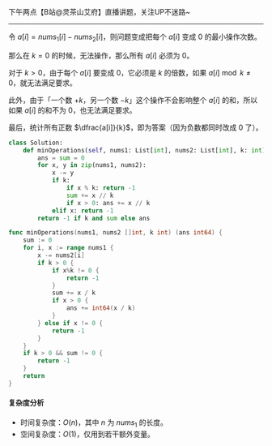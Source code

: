 下午两点【B站@灵茶山艾府】直播讲题，关注UP不迷路~

---

令 $a[i] = \textit{nums}_1[i] - \textit{nums}_2[i]$，则问题变成把每个 $a[i]$ 变成 $0$ 的最小操作次数。

那么在 $k=0$ 的时候，无法操作，那么所有 $a[i]$ 必须为 $0$。

对于 $k>0$，由于每个 $a[i]$ 要变成 $0$，它必须是 $k$ 的倍数，如果 $a[i]\bmod k \ne 0$，就无法满足要求。

此外，由于「一个数 $+k$，另一个数 $-k$」这个操作不会影响整个 $a[i]$ 的和，所以如果 $a[i]$ 的和不为 $0$，也无法满足要求。

最后，统计所有正数 $\dfrac{a[i]}{k}$，即为答案（因为负数都同时改成 $0$ 了）。

```py [sol1-Python3]
class Solution:
    def minOperations(self, nums1: List[int], nums2: List[int], k: int) -> int:
        ans = sum = 0
        for x, y in zip(nums1, nums2):
            x -= y
            if k:
                if x % k: return -1
                sum += x // k
                if x > 0: ans += x // k
            elif x: return -1
        return -1 if k and sum else ans
```

```go [sol1-Go]
func minOperations(nums1, nums2 []int, k int) (ans int64) {
	sum := 0
	for i, x := range nums1 {
		x -= nums2[i]
		if k > 0 {
			if x%k != 0 {
				return -1
			}
			sum += x / k
			if x > 0 {
				ans += int64(x / k)
			}
		} else if x != 0 {
			return -1
		}
	}
	if k > 0 && sum != 0 {
		return -1
	}
	return
}
```

#### 复杂度分析

- 时间复杂度：$O(n)$，其中 $n$ 为 $\textit{nums}_1$ 的长度。
- 空间复杂度：$O(1)$，仅用到若干额外变量。
